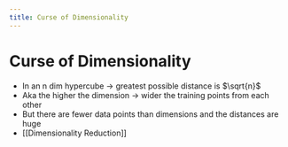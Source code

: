 ```yaml
---
title: Curse of Dimensionality
---
```


# Curse of Dimensionality
- In an n dim hypercube -> greatest possible distance is $\sqrt{n}$ 
- Aka the higher the dimension -> wider the training points from each other
- But there are fewer data points than dimensions and the distances are huge
- [[Dimensionality Reduction]]












































































